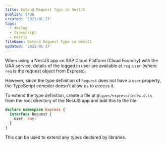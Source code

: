 ```yaml
---
title: Extend Request Type in NestJS
publish: true
created: '2021-01-17'
tags:
  - devlog
  - typescript
  - nestjs
fileName: Extend Request Type in NestJS
updated: '2021-01-17'
---
```


When using a NestJS app on SAP Cloud Platform (Cloud Foundry) with the UAA service, details of the logged in user are available at `req.user` (where `req` is the request object from Express).

However, since the type definition of `Request` does not have a `user` property, the TypeScript compiler doesn't allow us to access it.

To extend the type definition, create a file at `@types/express/index.d.ts` from the root directory of the NestJS app and add this to the file:

```typescript
declare namespace Express {
  interface Request {
    user: any;
  }
}
```

This can be used to extend any types declared by libraries.

